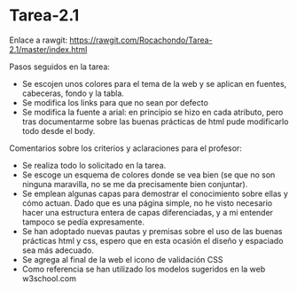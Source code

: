 # Tarea-2.1

Enlace a rawgit: https://rawgit.com/Rocachondo/Tarea-2.1/master/index.html

Pasos seguidos en la tarea:
- Se escojen unos colores para el tema de la web y se aplican en fuentes, cabeceras, fondo y la tabla.
- Se modifica los links para que no sean por defecto
- Se modifica la fuente a arial: en principio se hizo en cada atributo, pero tras documentarme sobre las buenas prácticas de html pude modificarlo todo desde el body.

Comentarios sobre los criterios y aclaraciones para el profesor:
- Se realiza todo lo solicitado en la tarea.
- Se escoge un esquema de colores donde se vea bien (se que no son ninguna maravilla, no se me da precisamente bien conjuntar).
- Se emplean algunas capas para demostrar el conocimiento sobre ellas y cómo actuan. Dado que es una página simple, no he visto necesario hacer una estructura entera de capas diferenciadas, y a mi entender tampoco se pedía expresamente.
- Se han adoptado nuevas pautas y premisas sobre el uso de las buenas prácticas html y css, espero que en esta ocasión el diseño y espaciado sea más adecuado.
- Se agrega al final de la web el icono de validación CSS
- Como referencia se han utilizado los modelos sugeridos en la web w3school.com
